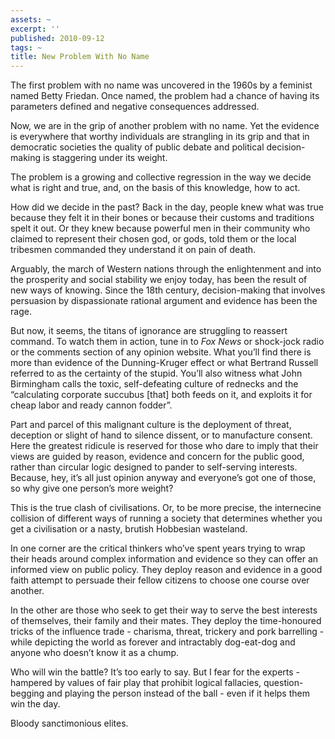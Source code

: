 ```yaml
---
assets: ~
excerpt: ''
published: 2010-09-12
tags: ~
title: New Problem With No Name
---
```

The first problem with no name was uncovered in the 1960s by a feminist
named Betty Friedan. Once named, the problem had a chance of having its
parameters defined and negative consequences addressed.

Now, we are in the grip of another problem with no name. Yet the
evidence is everywhere that worthy individuals are strangling in its
grip and that in democratic societies the quality of public debate and
political decision-making is staggering under its weight.

The problem is a growing and collective regression in the way we decide
what is right and true, and, on the basis of this knowledge, how to act.

How did we decide in the past? Back in the day, people knew what was
true because they felt it in their bones or because their customs and
traditions spelt it out. Or they knew because powerful men in their
community who claimed to represent their chosen god, or gods, told them
or the local tribesmen commanded they understand it on pain of death.

Arguably, the march of Western nations through the enlightenment and
into the prosperity and social stability we enjoy today, has been the
result of new ways of knowing. Since the 18th century, decision-making
that involves persuasion by dispassionate rational argument and evidence
has been the rage.

But now, it seems, the titans of ignorance are struggling to reassert
command. To watch them in action, tune in to *Fox News* or shock-jock
radio or the comments section of any opinion website. What you’ll find
there is more than evidence of the Dunning-Kruger effect or what
Bertrand Russell referred to as the certainty of the stupid. You’ll also
witness what John Birmingham calls the toxic, self-defeating culture of
rednecks and the “calculating corporate succubus [that] both feeds on
it, and exploits it for cheap labor and ready cannon fodder”.

Part and parcel of this malignant culture is the deployment of threat,
deception or slight of hand to silence dissent, or to manufacture
consent. Here the greatest ridicule is reserved for those who dare to
imply that their views are guided by reason, evidence and concern for
the public good, rather than circular logic designed to pander to
self-serving interests. Because, hey, it’s all just opinion anyway and
everyone’s got one of those, so why give one person’s more weight?

This is the true clash of civilisations. Or, to be more precise, the
internecine collision of different ways of running a society that
determines whether you get a civilisation or a nasty, brutish Hobbesian
wasteland.

In one corner are the critical thinkers who’ve spent years trying to
wrap their heads around complex information and evidence so they can
offer an informed view on public policy. They deploy reason and evidence
in a good faith attempt to persuade their fellow citizens to choose one
course over another.

In the other are those who seek to get their way to serve the best
interests of themselves, their family and their mates. They deploy the
time-honoured tricks of the influence trade - charisma, threat, trickery
and pork barrelling - while depicting the world as forever and
intractably dog-eat-dog and anyone who doesn’t know it as a chump.

Who will win the battle? It’s too early to say. But I fear for the
experts - hampered by values of fair play that prohibit logical
fallacies, question-begging and playing the person instead of the ball -
even if it helps them win the day.

Bloody sanctimonious elites.